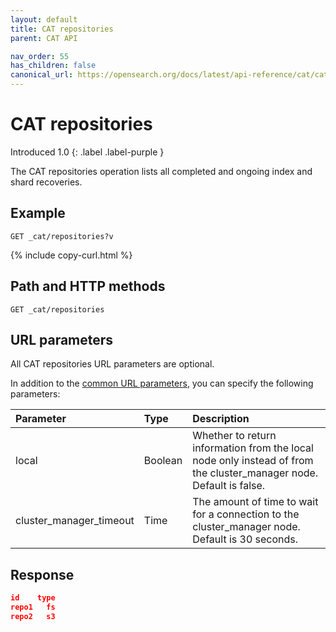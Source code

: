 ```yaml
---
layout: default
title: CAT repositories
parent: CAT API

nav_order: 55
has_children: false
canonical_url: https://opensearch.org/docs/latest/api-reference/cat/cat-repositories/
---
```


# CAT repositories
Introduced 1.0
{: .label .label-purple }

The CAT repositories operation lists all completed and ongoing index and shard recoveries.

## Example

```
GET _cat/repositories?v
```
{% include copy-curl.html %}

## Path and HTTP methods

```
GET _cat/repositories
```

## URL parameters

All CAT repositories URL parameters are optional.

In addition to the [common URL parameters]({{site.url}}{{site.baseurl}}/api-reference/cat/index), you can specify the following parameters:

Parameter | Type | Description
:--- | :--- | :---
local | Boolean | Whether to return information from the local node only instead of from the cluster_manager node. Default is false.
cluster_manager_timeout | Time | The amount of time to wait for a connection to the cluster_manager node. Default is 30 seconds.


## Response

```json
id    type
repo1   fs
repo2   s3
```
